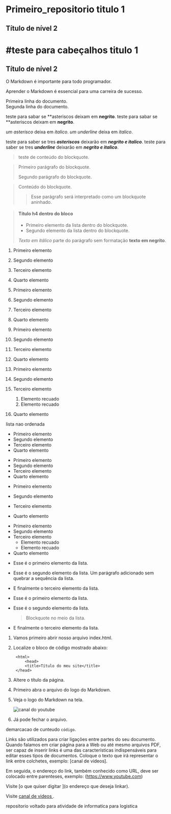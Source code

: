 # Primeiro_repositorio titulo 1

## Título de nível 2

#teste para cabeçalhos titulo 1
===============

Título de nível 2
---------------

O Markdown é importante para todo programador.

Aprender o Markdown é essencial para uma carreira de sucesso.


Primeira linha do documento.  
Segunda linha do documento.

teste para sabar se **asteriscos deixam em **negrito**.
teste para sabar se **asteriscos deixam em __negrito__.

*um asterisco* deixa em  *italico*.
_um underline_ deixa em  _italico_.

teste para saber se tres ***asteriscos*** deixarão em  ***negrito e italico***.
teste para saber se tres ___underline___ deixarão em  ___negrito e italico___.

> teste de conteúdo do blockquote.

> Primeiro parágrafo do blockquote.
>
> Segundo parágrafo do blockquote.

> Conteúdo do blockquote.
>
>> Esse parágrafo será interpretado como um blockquote aninhado.


> #### Título h4 dentro do bloco
>
> - Primeiro elemento da lista dentro do blockquote.
> - Segundo elemento da lista dentro do blockquote.
>
>  *Texto em itálico* parte do parágrafo sem formatação **texto em negrito**.

1. Primeiro elemento
2. Segundo elemento
3. Terceiro elemento
4. Quarto elemento

1. Primeiro elemento
1. Segundo elemento
1. Terceiro elemento
1. Quarto elemento

1. Primeiro elemento
8. Segundo elemento
3. Terceiro elemento
5. Quarto elemento

1. Primeiro elemento
2. Segundo elemento
3. Terceiro elemento
    1. Elemento recuado
    2. Elemento recuado
4. Quarto elemento

lista nao ordenada
- Primeiro elemento
- Segundo elemento
- Terceiro elemento
- Quarto elemento

* Primeiro elemento
* Segundo elemento
* Terceiro elemento
* Quarto elemento

+ Primeiro elemento
* Segundo elemento
- Terceiro elemento
+ Quarto elemento

- Primeiro elemento
- Segundo elemento
- Terceiro elemento
    - Elemento recuado
    - Elemento recuado
- Quarto elemento

* Esse é o primeiro elemento da lista.
* Esse é o segundo elemento da lista.
    Um parágrafo adicionado sem quebrar a sequência da lista.
* E finalmente o terceiro elemento da lista.

* Esse é o primeiro elemento da lista.
* Esse é o segundo elemento da lista.

    > Blockquote no meio da lista.

* E finalmente o terceiro elemento da lista.

1. Vamos primeiro abrir nosso arquivo index.html.
2. Localize o bloco de código mostrado abaixo:

        <html>
            <head>
            <title>Título do meu site</title>
        </head>

3. Altere o título da página.

1. Primeiro abra o arquivo do logo do Markdown.
2. Veja o logo do Markdown na tela.

    ![canal do youtube](https://www.youtube.com/)

3. Já pode fechar o arquivo.

demarcacao de cunteudo 
`código`.


Links são utilizados para criar ligações entre partes do seu documento. Quando falamos em criar página para a Web ou até mesmo arquivos PDF, ser capaz de inserir links é uma das características indispensáveis para editar esses tipos de documentos.
Coloque o texto que irá representar o link entre colchetes, exemplo:
[canal de videos].

Em seguida, o endereço do link, também conhecido como URL, deve ser colocado entre parenteses, exemplo:
(https://www.youtube.com)

Visite [o que quiser digitar ](o endereço que deseja linkar).


Visite [canal de videos ](https://www.youtube.com/ " canal do youtube").

repositorio voltado para atividade de informatica para logistica
